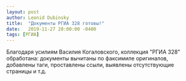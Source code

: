 ```yaml
---
layout: post
author: Leonid Dubinsky
title:  "Документы РГИА 328 готовы!"
date:   2019-11-27 20:00:00 -0400
tags: [РГИА]
---
```


Благодаря усилиям Василия Когаловского, коллекция "РГИА 328" обработана:
документы вычитаны по факсимиле оригиналов, добавлены таги, проставлены ссыли,
выявлены отсутствующие страницы и т.д.
